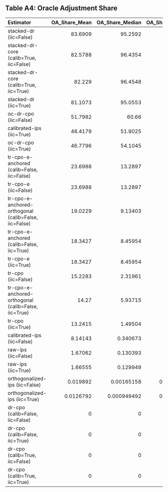 ## Table A4: Oracle Adjustment Share

| Estimator                                             |   OA_Share_Mean |   OA_Share_Median |   OA_Share_Max |   Coverage_Base |   Coverage_OA |   Coverage_Diff |
|:------------------------------------------------------|----------------:|------------------:|---------------:|----------------:|--------------:|----------------:|
| stacked-dr (iic=False)                                |      83.6909    |      95.2592      |      99.9244   |         48.0392 |       94.1176 |       46.0784   |
| stacked-dr-core (calib=True, iic=False)               |      82.5788    |      96.4354      |      99.9244   |         45      |       96.6667 |       51.6667   |
| stacked-dr-core (calib=True, iic=True)                |      82.229     |      96.4548      |      99.9244   |         46.6667 |       96.6667 |       50        |
| stacked-dr (iic=True)                                 |      81.1073    |      95.0553      |      99.9244   |         49.5238 |       94.2857 |       44.7619   |
| oc-dr-cpo (iic=False)                                 |      51.7982    |      60.66        |      97.5765   |         78.3333 |       93.3333 |       15        |
| calibrated-ips (iic=True)                             |      48.4179    |      51.9025      |      99.6459   |         63.3333 |       63.3333 |        0        |
| oc-dr-cpo (iic=True)                                  |      46.7796    |      54.1045      |      95.2489   |         77.5    |       95      |       17.5      |
| tr-cpo-e-anchored (calib=False, iic=False)            |      23.6988    |      13.2897      |      97.9438   |         85.8333 |       92.5    |        6.66667  |
| tr-cpo-e (iic=False)                                  |      23.6988    |      13.2897      |      97.9438   |         85.8333 |       92.5    |        6.66667  |
| tr-cpo-e-anchored-orthogonal (calib=False, iic=False) |      19.0229    |       9.13403     |      97.944    |         90      |       93.3333 |        3.33333  |
| tr-cpo-e-anchored (calib=False, iic=True)             |      18.3427    |       8.45954     |      96.5237   |         91.6667 |       95      |        3.33333  |
| tr-cpo-e (iic=True)                                   |      18.3427    |       8.45954     |      96.5237   |         91.6667 |       95      |        3.33333  |
| tr-cpo (iic=False)                                    |      15.2283    |       2.31961     |      99.7939   |         90      |       93.3333 |        3.33333  |
| tr-cpo-e-anchored-orthogonal (calib=False, iic=True)  |      14.27      |       5.93715     |      96.5187   |         94.1667 |       95      |        0.833333 |
| tr-cpo (iic=True)                                     |      13.2415    |       1.49504     |      99.569    |         93.3333 |       95      |        1.66667  |
| calibrated-ips (iic=False)                            |       8.14143   |       0.340673    |      71.8679   |         96.6667 |       96.6667 |        0        |
| raw-ips (iic=False)                                   |       1.67062   |       0.130393    |      27.9019   |         99.1667 |       99.1667 |        0        |
| raw-ips (iic=True)                                    |       1.66555   |       0.129949    |      27.8199   |         99.1667 |       99.1667 |        0        |
| orthogonalized-ips (iic=False)                        |       0.019892  |       0.00165158  |       0.815098 |         99.1667 |       99.1667 |        0        |
| orthogonalized-ips (iic=True)                         |       0.0126792 |       0.000949492 |       0.502552 |        100      |      100      |        0        |
| dr-cpo (calib=False, iic=False)                       |       0         |       0           |       0        |        100      |      100      |        0        |
| dr-cpo (calib=False, iic=True)                        |       0         |       0           |       0        |        100      |      100      |        0        |
| dr-cpo (calib=True, iic=False)                        |       0         |       0           |       0        |         99.1667 |       99.1667 |        0        |
| dr-cpo (calib=True, iic=True)                         |       0         |       0           |       0        |        100      |      100      |        0        |